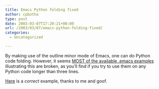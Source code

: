```yaml
---
title: Emacs Python folding fixed
author: cpbotha
type: post
date: 2003-03-07T17:20:21+00:00
url: /2003/03/07/emacs-python-folding-fixed/
categories:
  - Uncategorized

---
```

By making use of the outline minor mode of Emacs, one can do Python code folding. However, it seems [MOST of the available .emacs examples][1] illustrating this are broken, as you&#8217;ll find if you try to use them on any Python code longer than three lines.

[Here][2] is a _correct_ example, thanks to me and goof.

 [1]: http://www.google.com/search?q=emacs+python+outline-regexp
 [2]: http://cpbotha.net/thingies/python-outline.dot.emacs.txt